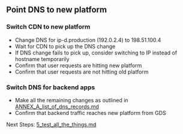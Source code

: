 ## Point DNS to new platform

### Switch CDN to new platform

* Change DNS for ip-d.production (192.0.2.4) to 198.51.100.4
* Wait for CDN to pick up the DNS change
* If DNS change fails to pick up, consider switching to IP instead of hostname temporarily
* Confirm that user requests are hitting new platform
* Confirm that user requests are not hitting old platform

### Switch DNS for backend apps

* Make all the remaining changes as outlined in [ANNEX_A_list_of_dns_records.md](ANNEX_A_list_of_dns_records.md)
* Confirm that backend traffic reaches new platform from GDS

Next Steps: [5_test_all_the_things.md](5_test_all_the_things.md)
